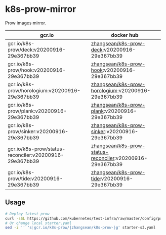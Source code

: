 # k8s-prow-mirror

Prow images mirror.

gcr.io | docker hub
---|---
gcr.io/k8s-prow/deck:v20200916-29e367bb39 | [zhangsean/k8s-prow-deck](https://hub.docker.com/r/zhangsean/k8s-prow-deck):v20200916-29e367bb39
gcr.io/k8s-prow/hook:v20200916-29e367bb39 | [zhangsean/k8s-prow-hook](https://hub.docker.com/r/zhangsean/k8s-prow-hook):v20200916-29e367bb39
gcr.io/k8s-prow/horologium:v20200916-29e367bb39 | [zhangsean/k8s-prow-horologium](https://hub.docker.com/r/zhangsean/k8s-prow-horologium):v20200916-29e367bb39
gcr.io/k8s-prow/plank:v20200916-29e367bb39 | [zhangsean/k8s-prow-plank](https://hub.docker.com/r/zhangsean/k8s-prow-plank):v20200916-29e367bb39
gcr.io/k8s-prow/sinker:v20200916-29e367bb39 | [zhangsean/k8s-prow-sinker](https://hub.docker.com/r/zhangsean/k8s-prow-sinker):v20200916-29e367bb39
gcr.io/k8s-prow/status-reconciler:v20200916-29e367bb39 | [zhangsean/k8s-prow-status-reconciler](https://hub.docker.com/r/zhangsean/k8s-prow-status-reconciler):v20200916-29e367bb39
gcr.io/k8s-prow/tide:v20200916-29e367bb39 | [zhangsean/k8s-prow-tide](https://hub.docker.com/r/zhangsean/k8s-prow-tide):v20200916-29e367bb39

## Usage

```bash
# Deploy latest prow
curl -sSL https://github.com/kubernetes/test-infra/raw/master/config/prow/cluster/starter-s3.yaml | sed 's|gcr.io/k8s-prow/|zhangsean/k8s-prow-|g' | kubectl apply -f -
# Or change local starter.yaml
sed -i '' 's|gcr.io/k8s-prow/|zhangsean/k8s-prow-|g' starter-s3.yaml
```
